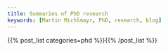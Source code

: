 ```yaml
---
title: Summaries of PhD research
keywords: [Martin Michlmayr, PhD, research, blog]
---
```


{{% post_list categories=phd %}}{{% /post_list %}}

